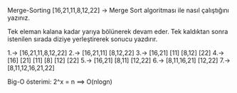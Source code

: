 Merge-Sorting
[16,21,11,8,12,22] -> Merge Sort algoritması ile nasıl çalıştığını yazınız.

Tek eleman kalana kadar yarıya bölünerek devam eder. Tek kaldıktan sonra istenilen sırada diziye yerleştirerek sonucu yazdırır.

1.-> [16,21,11,8,12,22] 2.-> [16,21,11] [8,12,22] 3.-> [16,21] [11] [8,12] [22] 4.-> [16] [21] [11] [8] [12] [22] 5.-> [16,21] [8,11] [12,22] 6.-> [8,11,16,21] [12,22] 7.-> [8,11,12,16,21,22]

Big-O österimi: 2^x = n ==> O(nlogn)
